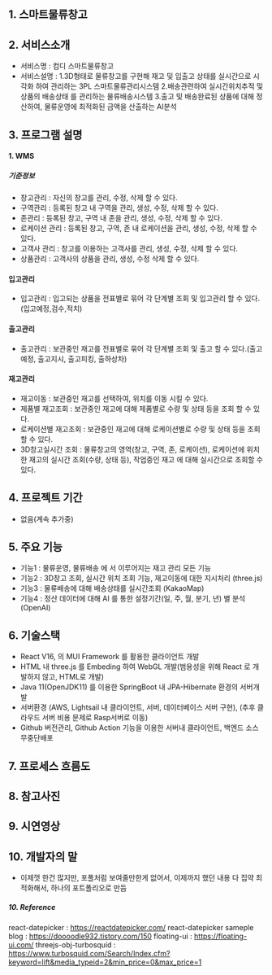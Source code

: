## 1. 스마트물류창고


## 2. 서비스소개
- 서비스명 : 컴디 스마트물류창고
- 서비스설명 : 
1.3D형태로 물류창고를 구현해 재고 및 입출고 상태를 실시간으로 시각화 하여 관리하는 3PL 스마트물류관리시스템
2.배송관련하여 실시간위치추적 및 상품의 배송상태 를 관리하는 물류배송시스템
3.출고 및 배송완료된 상품에 대해 정산하여, 물류운영에 최적화된 금액을 산출하는 AI분석

## 3. 프로그램 설명
#### 1. WMS
##### 기준정보
- 창고관리 : 자신의 창고를 관리, 수정, 삭제 할 수 있다.
- 구역관리 : 등록된 창고 내 구역을 관리, 생성, 수정, 삭제 할 수 있다.
- 존관리 : 등록된 창고, 구역 내 존을 관리, 생성, 수정, 삭제 할 수 있다.
- 로케이션 관리 : 등록된 창고, 구역, 존 내 로케이션을 관리, 생성, 수정, 삭제 할 수 있다.
- 고객사 관리 : 창고를 이용하는 고객사를 관리, 생성, 수정, 삭제 할 수 있다.
- 상품관리 : 고객사의 상품을 관리, 생성, 수정 삭제 할 수 있다.

#### 입고관리
- 입고관리 : 입고되는 상품을 전표별로 묶어 각 단계별 조회 및 입고관리 할 수 있다.(입고예정,검수,적치)

#### 출고관리
- 출고관리 : 보관중인 재고를 전표별로 묶어 각 단계별 조회 및 출고 할 수 있다.(출고예정, 출고지시, 출고피킹, 출하상차)

#### 재고관리 
- 재고이동 : 보관중인 재고를 선택하여, 위치를 이동 시킬 수 있다.
- 제품별 재고조회 : 보관중인 재고에 대해 제품별로 수량 및 상태 등을 조회 할 수 있다.
- 로케이션별 재고조회 : 보관중인 재고에 대해 로케이션별로 수량 및 상태 등을 조회할 수 있다.
- 3D창고실시간 조회 : 물류창고의 영역(창고, 구역, 존, 로케이션), 로케이션에 위치한 재고의 실시간 조회(수량, 상태 등), 작업중인 재고 에 대해 실시간으로 조회할 수 있다.

## 4. 프로젝트 기간
- 없음(계속 추가중)

## 5. 주요 기능
- 기능1 : 물류운영, 물류배송 에 서 이루어지는 재고 관리 모든 기능
- 기능2 : 3D창고 조회, 실시간 위치 조회 기능, 재고이동에 대한 지시처리 (three.js)
- 기능3 : 물류배송에 대해 배송상태를 실시간조회 (KakaoMap)
- 기능4 : 정산 데이터에 대해 AI 를 통한 설정기간(일, 주, 월, 분기, 년) 별 분석(OpenAI)

## 6. 기술스택
- React V16, 의 MUI Framework 를 활용한 클라이언트 개발
- HTML 내 three.js 를 Embeding 하여 WebGL 개발(범용성을 위해 React 로 개발하지 않고, HTML로 개발)
- Java 11(OpenJDK11) 를 이용한 SpringBoot 내 JPA-Hibernate 환경의 서버개발
- 서버환경 (AWS, Lightsail 내 클라이언트, 서버, 데이터베이스 서버 구현), (추후 클라우드 서버 비용 문제로 Rasp서버로 이동)
- Github 버전관리, Github Action 기능을 이용한 서버내 클라이언트, 백엔드 소스 무중단배포


## 7. 프로세스 흐름도

## 8. 참고사진

## 9. 시연영상


## 10. 개발자의 말
- 이제껏 한건 많지만, 포폴처럼 보여줄만한게 없어서, 이제까지 했던 내용 다 집약 최적화해서, 하나의 포트폴리오로 만듬

##### 10. Reference

react-datepicker : https://reactdatepicker.com/
react-datepicker sameple blog : https://doooodle932.tistory.com/150
floating-ui : https://floating-ui.com/
threejs-obj-turbosquid : https://www.turbosquid.com/Search/Index.cfm?keyword=lift&media_typeid=2&min_price=0&max_price=1